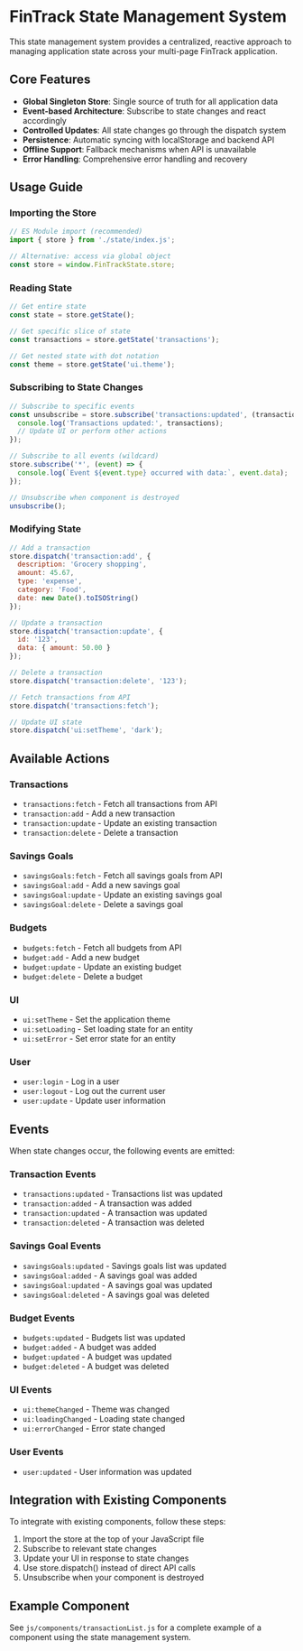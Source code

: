 # FinTrack State Management System

This state management system provides a centralized, reactive approach to managing application state across your multi-page FinTrack application.

## Core Features

- **Global Singleton Store**: Single source of truth for all application data
- **Event-based Architecture**: Subscribe to state changes and react accordingly
- **Controlled Updates**: All state changes go through the dispatch system
- **Persistence**: Automatic syncing with localStorage and backend API
- **Offline Support**: Fallback mechanisms when API is unavailable
- **Error Handling**: Comprehensive error handling and recovery

## Usage Guide

### Importing the Store

```javascript
// ES Module import (recommended)
import { store } from './state/index.js';

// Alternative: access via global object
const store = window.FinTrackState.store;
```

### Reading State

```javascript
// Get entire state
const state = store.getState();

// Get specific slice of state
const transactions = store.getState('transactions');

// Get nested state with dot notation
const theme = store.getState('ui.theme');
```

### Subscribing to State Changes

```javascript
// Subscribe to specific events
const unsubscribe = store.subscribe('transactions:updated', (transactions) => {
  console.log('Transactions updated:', transactions);
  // Update UI or perform other actions
});

// Subscribe to all events (wildcard)
store.subscribe('*', (event) => {
  console.log(`Event ${event.type} occurred with data:`, event.data);
});

// Unsubscribe when component is destroyed
unsubscribe();
```

### Modifying State

```javascript
// Add a transaction
store.dispatch('transaction:add', {
  description: 'Grocery shopping',
  amount: 45.67,
  type: 'expense',
  category: 'Food',
  date: new Date().toISOString()
});

// Update a transaction
store.dispatch('transaction:update', {
  id: '123',
  data: { amount: 50.00 }
});

// Delete a transaction
store.dispatch('transaction:delete', '123');

// Fetch transactions from API
store.dispatch('transactions:fetch');

// Update UI state
store.dispatch('ui:setTheme', 'dark');
```

## Available Actions

### Transactions
- `transactions:fetch` - Fetch all transactions from API
- `transaction:add` - Add a new transaction
- `transaction:update` - Update an existing transaction
- `transaction:delete` - Delete a transaction

### Savings Goals
- `savingsGoals:fetch` - Fetch all savings goals from API
- `savingsGoal:add` - Add a new savings goal
- `savingsGoal:update` - Update an existing savings goal
- `savingsGoal:delete` - Delete a savings goal

### Budgets
- `budgets:fetch` - Fetch all budgets from API
- `budget:add` - Add a new budget
- `budget:update` - Update an existing budget
- `budget:delete` - Delete a budget

### UI
- `ui:setTheme` - Set the application theme
- `ui:setLoading` - Set loading state for an entity
- `ui:setError` - Set error state for an entity

### User
- `user:login` - Log in a user
- `user:logout` - Log out the current user
- `user:update` - Update user information

## Events

When state changes occur, the following events are emitted:

### Transaction Events
- `transactions:updated` - Transactions list was updated
- `transaction:added` - A transaction was added
- `transaction:updated` - A transaction was updated
- `transaction:deleted` - A transaction was deleted

### Savings Goal Events
- `savingsGoals:updated` - Savings goals list was updated
- `savingsGoal:added` - A savings goal was added
- `savingsGoal:updated` - A savings goal was updated
- `savingsGoal:deleted` - A savings goal was deleted

### Budget Events
- `budgets:updated` - Budgets list was updated
- `budget:added` - A budget was added
- `budget:updated` - A budget was updated
- `budget:deleted` - A budget was deleted

### UI Events
- `ui:themeChanged` - Theme was changed
- `ui:loadingChanged` - Loading state changed
- `ui:errorChanged` - Error state changed

### User Events
- `user:updated` - User information was updated

## Integration with Existing Components

To integrate with existing components, follow these steps:

1. Import the store at the top of your JavaScript file
2. Subscribe to relevant state changes
3. Update your UI in response to state changes
4. Use store.dispatch() instead of direct API calls
5. Unsubscribe when your component is destroyed

## Example Component

See `js/components/transactionList.js` for a complete example of a component using the state management system.
